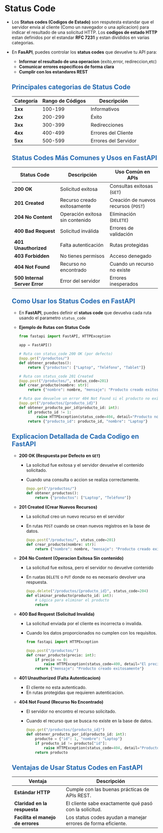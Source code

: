 # Status Code

* Los **Status codes (Codigos de Estado)** son resputesta estandar que el servidor envia al cliente (Como un navegador o una aplicacion) para indicar el resultado de una solicitud HTTP. Los **codigos de estado HTTP** estan definidos por el estandar **RFC 7231** y estan divididos en varias categorias.

* En **FasAPI**, puedes controlar los **status codes** que devuelve tu API para:
    * **Informar el resultado de una operacion** (exito,error, redireccion,etc)
    * **Comunicar errores especificos de forma clara**
    * **Cumplir con los estandares REST**
    
   
    ## <span style="color:#2168b0">Principales categorias de Status Code</span>
    
    | Categoría | Rango de Códigos |     Descripción      |
    | --------- | ---------------- | -------------------- |
    | **1xx**   | 100-199          | Informativos         |
    | **2xx**   | 200-299          | Éxito                |
    | **3xx**   | 300-399          | Redirecciones        |
    | **4xx**   | 400-499          | Errores del Cliente  |
    | **5xx**   | 500-599          | Errores del Servidor |
    

    ## <span style="color:#2168b0">Status Codes Más Comunes y Usos en FastAPI</span>

    |          Status Code          |           Descripción           |          Uso Común en APIs           |
    | ----------------------------- | ------------------------------- | ------------------------------------ |
    | **200 OK**                    | Solicitud exitosa               | Consultas exitosas (`GET`)           |
    | **201 Created**               | Recurso creado exitosamente     | Creación de nuevos recursos (`POST`) |
    | **204 No Content**            | Operación exitosa sin contenido | Eliminación (`DELETE`)               |
    | **400 Bad Request**           | Solicitud inválida              | Errores de validación                |
    | **401 Unauthorized**          | Falta autenticación             | Rutas protegidas                     |
    | **403 Forbidden**             | No tienes permisos              | Acceso denegado                      |
    | **404 Not Found**             | Recurso no encontrado           | Cuando un recurso no existe          |
    | **500 Internal Server Error** | Error del servidor              | Errores inesperados                  |
    

    ## <span style="color:#2168b0">Como Usar los Status Codes en FastAPI</span>
    
    * En **FastAPI**, puedes definir el **status code** que devuelva cada ruta usando el parametro `status_code`
    
    * **Ejemplo de Rutas con Status Code**
            
        ```python
        from fastapi import FastAPI, HTTPException

        app = FastAPI()

        # Ruta con status_code 200 OK (por defecto)
        @app.get("/productos/")
        def obtener_productos():
            return {"productos": ["Laptop", "Teléfono", "Tablet"]}

        # Ruta con status_code 201 Created
        @app.post("/productos/", status_code=201)
        def crear_producto(nombre: str):
            return {"nombre": nombre, "mensaje": "Producto creado exitosamente"}

        # Ruta que devuelve un error 404 Not Found si el producto no existe
        @app.get("/productos/{producto_id}")
        def obtener_producto_por_id(producto_id: int):
            if producto_id != 1:
                raise HTTPException(status_code=404, detail="Producto no encontrado")
            return {"producto_id": producto_id, "nombre": "Laptop"}
        ```

    ## <span style="color:#2168b0">Explicacion Detallada de Cada Codigo en FastAPI</span>
    
    * **200 OK (Respuesta por Defecto en `GET`)**
        * La solicitud fue exitosa y el servidor devuelve el contenido solicitado.
        * Cuando una consulta o accion se realiza correctamente.
        
            ```python
            @app.get("/productos/")
            def obtener_productos():
                return {"productos": ["Laptop", "Teléfono"]}
            ```
    * **201 Created (Crear Nuevos Recursos)**
        * La solicitud creo un nuevo recurso en el servidor
        * En rutas `POST` cuando se crean nuevos registros en la base de datos.
        
            ```python
            @app.post("/productos/", status_code=201)
            def crear_producto(nombre: str):
                return {"nombre": nombre, "mensaje": "Producto creado exitosamente"}
            ```

    * **204 No Content (Operacion Exitosa Sin contenido)**
        * La solicitud fue exitosa, pero el servidor no devuelve contenido
        * En ruatas `DELETE` o `PUT` donde no es necesario devolver una respuesta.
        
            ```python
            @app.delete("/productos/{producto_id}", status_code=204)
            def eliminar_producto(producto_id: int):
                # Lógica para eliminar el producto
                return
            ```

    * **400 Bad Request (Solicitud Invalida)**
        * La solicitud enviada por el cliente es incorrecta o invalida.
        * Cuando los datos proporcionados no cumplen con los requisitos.
        
            ```python
            from fastapi import HTTPException

            @app.post("/productos/")
            def crear_producto(precio: int):
                if precio <= 0:
                    raise HTTPException(status_code=400, detail="El precio debe ser mayor a 0")
                return {"mensaje": "Producto creado exitosamente"}
            ```

    * **401 Unauthorized (Falta Autenticacion)**
        * El cliente no esta autenticado.
        * En rutas protegidas que requieren autenticacion.
        

    * **404 Not Found (Recurso No Encontrado)**
        * El servidor no encontro el recurso solicitado.
        * Cuando el recurso que se busca no existe en la base de datos.
        
            ```python
            @app.get("/productos/{producto_id}")
            def obtener_producto_por_id(producto_id: int):
                producto = {"id": 1, "nombre": "Laptop"}
                if producto_id != producto["id"]:
                    raise HTTPException(status_code=404, detail="Producto no encontrado")
                return producto
            ```



    ## <span style="color:#2168b0">Ventajas de Usar Status Codes en FastAPI</span>

    |              Ventaja              |                          Descripción                          |
    | --------------------------------- | ------------------------------------------------------------- |
    | **Estándar HTTP**                 | Cumple con las buenas prácticas de APIs REST.                 |
    | **Claridad en la respuesta**      | El cliente sabe exactamente qué pasó con la solicitud.        |
    | **Facilita el manejo de errores** | Los status codes ayudan a manejar errores de forma eficiente. |